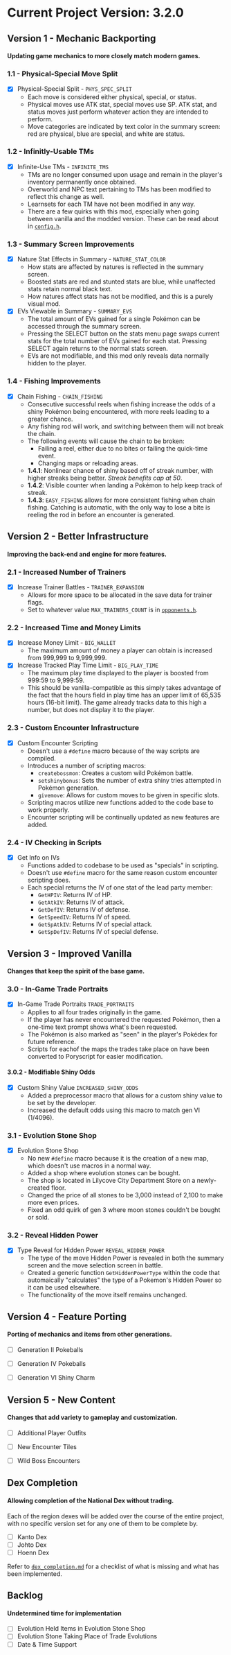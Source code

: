 # Current Project Version: 3.2.0 #

## Version 1 - Mechanic Backporting ##
#### Updating game mechanics to more closely match modern games. ####

### 1.1 - Physical-Special Move Split ###
- [X] Physical-Special Split - `PHYS_SPEC_SPLIT`
    - Each move is considered either physical, special, or status.
    - Physical moves use ATK stat, special moves use SP. ATK stat, and status moves just perform
      whatever action they are intended to perform.
    - Move categories are indicated by text color in the summary screen: red are physical, blue are
      special, and white are status.

### 1.2 - Infinitly-Usable TMs ###
- [X] Infinite-Use TMs - `INFINITE_TMS`
  - TMs are no longer consumed upon usage and remain in the player's inventory permanently once
    obtained.
  - Overworld and NPC text pertaining to TMs has been modified to reflect this change as well.
  - Learnsets for each TM have not been modified in any way.
  - There are a few quirks with this mod, especially when going between vanilla and the modded
    version. These can be read about in [`config.h`](../include/config.h).

### 1.3 - Summary Screen Improvements ###
- [X] Nature Stat Effects in Summary - `NATURE_STAT_COLOR`
  - How stats are affected by natures is reflected in the summary screen.
  - Boosted stats are red and stunted stats are blue, while unaffected stats retain normal black
    text.
  - How natures affect stats has not be modified, and this is a purely visual mod.
- [X] EVs Viewable in Summary - `SUMMARY_EVS`
  - The total amount of EVs gained for a single Pokémon can be accessed through the summary screen.
  - Pressing the SELECT button on the stats menu page swaps current stats for the total number of
    EVs gained for each stat. Pressing SELECT again returns to the normal stats screen.
  - EVs are not modifiable, and this mod only reveals data normally hidden to the player.

### 1.4 - Fishing Improvements ###
- [X] Chain Fishing - `CHAIN_FISHING`
  - Consecutive successful reels when fishing increase the odds of a shiny Pokémon being
    encountered, with more reels leading to a greater chance.
  - Any fishing rod will work, and switching between them will not break the chain.
  - The following events will cause the chain to be broken:
    - Failing a reel, either due to no bites or failing the quick-time event.
    - Changing maps or reloading areas.
  - **1.4.1**: Nonlinear chance of shiny based off of streak number, with higher streaks being
               better. _Streak benefits cap at 50_.
  - **1.4.2**: Visible counter when landing a Pokémon to help keep track of streak.
  - **1.4.3**: `EASY_FISHING` allows for more consistent fishing when chain fishing. Catching is
               automatic, with the only way to lose a bite is reeling the rod in before an encounter
               is generated.


## Version 2 - Better Infrastructure ##
#### Improving the back-end and engine for more features. ####
### 2.1 - Increased Number of Trainers ###
- [X] Increase Trainer Battles - `TRAINER_EXPANSION`
  - Allows for more space to be allocated in the save data for trainer flags.
  - Set to whatever value `MAX_TRAINERS_COUNT` is in
    [`opponents.h`](../include/constants/opponents.h).

### 2.2 - Increased Time and Money Limits ###
- [X] Increase Money Limit - `BIG_WALLET`
  - The maximum amount of money a player can obtain is increased from 999,999 to 9,999,999.
- [X] Increase Tracked Play Time Limit - `BIG_PLAY_TIME`
  - The maximum play time displayed to the player is boosted from 999:59 to 9,999:59.
  - This should be vanilla-compatible as this simply takes advantage of the fact that the hours
    field in play time has an upper limit of 65,535 hours (16-bit limit). The game already tracks
    data to this high a number, but does not display it to the player.

### 2.3 - Custom Encounter Infrastructure ###
- [X] Custom Encounter Scripting
  - Doesn't use a `#define` macro because of the way scripts are compiled.
  - Introduces a number of scripting macros:
    - `createbossmon`: Creates a custom wild Pokémon battle.
    - `setshinybonus`: Sets the number of extra shiny tries attempted in Pokémon generation.
    - `givemove`: Allows for custom moves to be given in specific slots.
  - Scripting macros utilize new functions added to the code base to work properly.
  - Encounter scripting will be continually updated as new features are added.

### 2.4 - IV Checking in Scripts ###
- [X] Get Info on IVs
  - Functions added to codebase to be used as "specials" in scripting.
  - Doesn't use `#define` macro for the same reason custom encounter scripting does.
  - Each special returns the IV of one stat of the lead party member:
    - `GetHPIV`: Returns IV of HP.
    - `GetAtkIV`: Returns IV of attack.
    - `GetDefIV`: Returns IV of defense.
    - `GetSpeedIV`: Returns IV of speed.
    - `GetSpAtkIV`: Returns IV of special attack.
    - `GetSpDefIV`: Returns IV of special defense.


## Version 3 - Improved Vanilla ##
#### Changes that keep the spirit of the base game. ####
### 3.0 - In-Game Trade Portraits ###
- [X] In-Game Trade Portraits `TRADE_PORTRAITS`
  - Applies to all four trades originally in the game.
  - If the player has never encountered the requested Pokémon, then a one-time text prompt shows what's been requested.
  - The Pokémon is also marked as "seen" in the player's Pokédex for future reference.
  - Scripts for eachof the maps the trades take place on have been converted to Poryscript for easier modification.

#### 3.0.2 - Modifiable Shiny Odds ####
- [X] Custom Shiny Value `INCREASED_SHINY_ODDS`
  - Added a preprocessor macro that allows for a custom shiny value to be set by the developer.
  - Increased the default odds using this macro to match gen VI (1/4096).

### 3.1 - Evolution Stone Shop ###
- [X] Evolution Stone Shop
  - No new `#define` macro because it is the creation of a new map, which doesn't use macros in a normal way.
  - Added a shop where evolution stones can be bought.
  - The shop is located in Lilycove City Department Store on a newly-created floor.
  - Changed the price of all stones to be 3,000 instead of 2,100 to make more even prices.
  - Fixed an odd quirk of gen 3 where moon stones couldn't be bought or sold.

### 3.2 - Reveal Hidden Power ###
- [X] Type Reveal for Hidden Power `REVEAL_HIDDEN_POWER`
  - The type of the move Hidden Power is revealed in both the summary screen and the move selection screen in battle.
  - Created a generic function `GetHiddenPowerType` within the code that automaically "calculates" the type of a
    Pokemon's Hidden Power so it can be used elsewhere.
  - The functionality of the move itself remains unchanged.


## Version 4 - Feature Porting ##
#### Porting of mechanics and items from other generations. ####
- [ ] Generation II Pokeballs
- [ ] Generation IV Pokeballs
- [ ] Generation VI Shiny Charm


## Version 5 - New Content ##
#### Changes that add variety to gameplay and customization. ####
- [ ] Additional Player Outfits
- [ ] New Encounter Tiles
- [ ] Wild Boss Encounters


## Dex Completion ##
#### Allowing completion of the National Dex without trading. ####
Each of the region dexes will be added over the course of the entire project, with no specific version set for any one
of them to be complete by.
- [ ] Kanto Dex
- [ ] Johto Dex
- [ ] Hoenn Dex

Refer to [`dex_completion.md`](./dex_completion.md) for a checklist of what is missing and what has been implemented.


## Backlog ##
#### Undetermined time for implementation ####
- [ ] Evolution Held Items in Evolution Stone Shop
- [ ] Evolution Stone Taking Place of Trade Evolutions
- [ ] Date & Time Support
